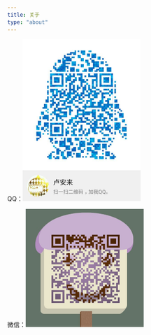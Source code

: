 ```yaml
---
title: 关于
type: "about"
---
```


$\text{QQ}$：<img alt="QQ:2359800311" src="我的QQ.jpg" width="270" height="370" >

微信：<img alt="Wechat:Lu_Anlai" src="我的Wechat.jpg" width="270" height="270" >
